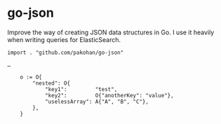 # go-json

Improve the way of creating JSON data structures in Go. I use it heavily when writing queries for ElasticSearch.

```
import . "github.com/pakohan/go-json"

…

	o := O{
		"nested": O{
			"key1":         "test",
			"key2":         O{"anotherKey": "value"},
			"uselessArray": A{"A", "B", "C"},
		},
	}
```
